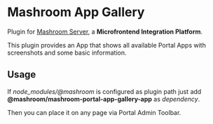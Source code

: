 
# Mashroom App Gallery

Plugin for [Mashroom Server](https://www.mashroom-server.com), a **Microfrontend Integration Platform**.

This plugin provides an App that shows all available Portal Apps with screenshots and some basic information.

## Usage

If *node_modules/@mashroom* is configured as plugin path just add **@mashroom/mashroom-portal-app-gallery-app** as *dependency*.

Then you can place it on any page via Portal Admin Toolbar.
